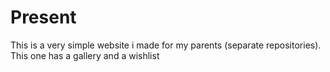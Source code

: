 # Present

This is a very simple website i made for my parents (separate repositories). This one has a gallery and a wishlist
